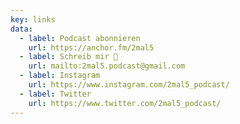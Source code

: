 ```yaml
---
key: links
data:
  - label: Podcast abonnieren
    url: https://anchor.fm/2mal5
  - label: Schreib mir 💬
    url: mailto:2mal5.podcast@gmail.com
  - label: Instagram
    url: https://www.instagram.com/2mal5_podcast/
  - label: Twitter
    url: https://www.twitter.com/2mal5_podcast/
---
```

